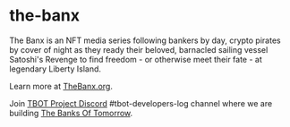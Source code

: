 # the-banx
The Banx is an NFT media series following bankers by day, crypto pirates by cover of night as they ready their beloved, barnacled sailing vessel Satoshi's Revenge to find freedom - or otherwise meet their fate - at legendary Liberty Island. 

Learn more at [TheBanx.org](https://thebanx.org).

Join [TBOT Project Discord](https://discord.gg/tbot) #tbot-developers-log channel where we are building [The Banks Of Tomorrow](https://tbot.fi).
